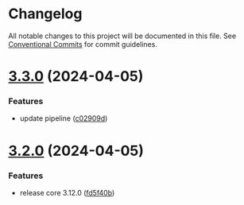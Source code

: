 # Changelog

All notable changes to this project will be documented in this file. See
[Conventional Commits](https://conventionalcommits.org) for commit guidelines.

# [3.3.0](https://github.com/ng-apimock/docker/compare/v3.2.0...v3.3.0) (2024-04-05)


### Features

* update pipeline ([c02909d](https://github.com/ng-apimock/docker/commit/c02909db6373e60aa5975849efc28766ad8402e1))

# [3.2.0](https://github.com/ng-apimock/docker/compare/v3.1.0...v3.2.0) (2024-04-05)


### Features

* release core 3.12.0 ([fd5f40b](https://github.com/ng-apimock/docker/commit/fd5f40b58b30894930bff6d813f2daa23a0639cb))
